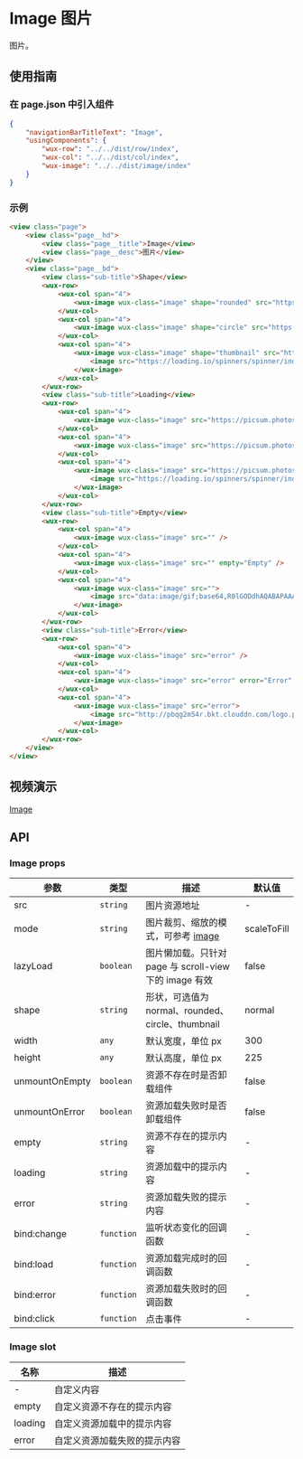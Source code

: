 # Image 图片

图片。

## 使用指南

### 在 page.json 中引入组件

```json
{
    "navigationBarTitleText": "Image",
    "usingComponents": {
        "wux-row": "../../dist/row/index",
        "wux-col": "../../dist/col/index",
        "wux-image": "../../dist/image/index"
    }
}
```

### 示例

```html
<view class="page">
    <view class="page__hd">
        <view class="page__title">Image</view>
        <view class="page__desc">图片</view>
    </view>
    <view class="page__bd">
        <view class="sub-title">Shape</view>
        <wux-row>
            <wux-col span="4">
                <wux-image wux-class="image" shape="rounded" src="https://picsum.photos/750/750/?random&s=1" />
            </wux-col>
            <wux-col span="4">
                <wux-image wux-class="image" shape="circle" src="https://picsum.photos/750/750/?random&s=2" loading="Loading" />
            </wux-col>
            <wux-col span="4">
                <wux-image wux-class="image" shape="thumbnail" src="https://picsum.photos/750/750/?random&s=3">
                    <image src="https://loading.io/spinners/spinner/index.ajax-spinner-preloader.svg" slot="loading" />
                </wux-image>
            </wux-col>
        </wux-row>
        <view class="sub-title">Loading</view>
        <wux-row>
            <wux-col span="4">
                <wux-image wux-class="image" src="https://picsum.photos/750/750/?random&s=4" />
            </wux-col>
            <wux-col span="4">
                <wux-image wux-class="image" src="https://picsum.photos/750/750/?random&s=5" loading="Loading" />
            </wux-col>
            <wux-col span="4">
                <wux-image wux-class="image" src="https://picsum.photos/750/750/?random&s=6">
                    <image src="https://loading.io/spinners/spinner/index.ajax-spinner-preloader.svg" slot="loading" />
                </wux-image>
            </wux-col>
        </wux-row>
        <view class="sub-title">Empty</view>
        <wux-row>
            <wux-col span="4">
                <wux-image wux-class="image" src="" />
            </wux-col>
            <wux-col span="4">
                <wux-image wux-class="image" src="" empty="Empty" />
            </wux-col>
            <wux-col span="4">
                <wux-image wux-class="image" src="">
                    <image src="data:image/gif;base64,R0lGODdhAQABAPAAAMPDwwAAACwAAAAAAQABAAACAkQBADs=" slot="empty" />
                </wux-image>
            </wux-col>
        </wux-row>
        <view class="sub-title">Error</view>
        <wux-row>
            <wux-col span="4">
                <wux-image wux-class="image" src="error" />
            </wux-col>
            <wux-col span="4">
                <wux-image wux-class="image" src="error" error="Error" />
            </wux-col>
            <wux-col span="4">
                <wux-image wux-class="image" src="error">
                    <image src="http://pbqg2m54r.bkt.clouddn.com/logo.png" slot="error" />
                </wux-image>
            </wux-col>
        </wux-row>
    </view>
</view>
```

## 视频演示

[Image](./_media/image.mp4 ':include :type=iframe width=375px height=667px')

## API

### Image props

| 参数 | 类型 | 描述 | 默认值 |
| --- | --- | --- | --- |
| src | <code>string</code> | 图片资源地址 | - |
| mode | <code>string</code> | 图片裁剪、缩放的模式，可参考 [image](https://mp.weixin.qq.com/debug/wxadoc/dev/component/image.html) | scaleToFill |
| lazyLoad | <code>boolean</code> | 图片懒加载。只针对 page 与 scroll-view 下的 image 有效 | false |
| shape | <code>string</code> | 形状，可选值为 normal、rounded、circle、thumbnail | normal |
| width | <code>any</code> | 默认宽度，单位 px | 300 |
| height | <code>any</code> | 默认高度，单位 px | 225 |
| unmountOnEmpty | <code>boolean</code> | 资源不存在时是否卸载组件 | false |
| unmountOnError | <code>boolean</code> | 资源加载失败时是否卸载组件 | false |
| empty | <code>string</code> | 资源不存在的提示内容 | - |
| loading | <code>string</code> | 资源加载中的提示内容 | - |
| error | <code>string</code> | 资源加载失败的提示内容 | - |
| bind:change | <code>function</code> | 监听状态变化的回调函数 | - |
| bind:load | <code>function</code> | 资源加载完成时的回调函数 | - |
| bind:error | <code>function</code> | 资源加载失败时的回调函数 | - |
| bind:click | <code>function</code> | 点击事件 | - |

### Image slot

| 名称 | 描述 |
| --- | --- |
| - | 自定义内容 |
| empty | 自定义资源不存在的提示内容 |
| loading | 自定义资源加载中的提示内容 |
| error | 自定义资源加载失败的提示内容 |